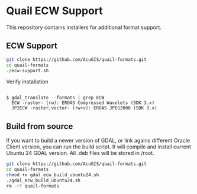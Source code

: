 # Quail ECW Support

This repository contains installers for additional format support.

## ECW Support

```bash
git clone https://github.com/AcuGIS/quail-formats.git
cd quail-formats
./ecw-support.sh

```


Verify installation

```console

$ gdal_translate --formats | grep ECW
  ECW -raster- (rw): ERDAS Compressed Wavelets (SDK 3.x)
  JP2ECW -raster,vector- (rw+v): ERDAS JPEG2000 (SDK 3.x)

```



## Build from source
If you want to build a newer version of GDAL, or link agains different Oracle Client version, you can run the build script. It will compile and install current Ubuntu 24 GDAL version. All .deb files will be stored in /root.
```bash
git clone https://github.com/AcuGIS/quail-formats.git
cd quail-formats
chmod +x gdal_ecw_build_ubuntu24.sh
./gdal_ecw_build_ubuntu24.sh
rm -rf quail-formats

```
